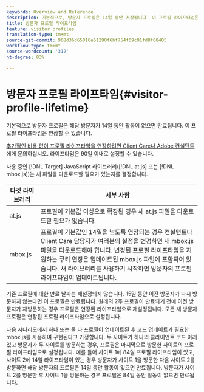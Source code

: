 ```yaml
---
keywords: Overview and Reference
description: 기본적으로, 방문자 프로필은 14일 동안 저장됩니다. 이 프로필 라이프타임은 연장할 수 있습니다.
title: 방문자 프로필 라이프타임
feature: visitor profiles
translation-type: tm+mt
source-git-commit: 968d36d65016e51290f6bf754f69c91fd8f68405
workflow-type: tm+mt
source-wordcount: '312'
ht-degree: 83%

---
```



# 방문자 프로필 라이프타임{#visitor-profile-lifetime}

기본적으로 방문자 프로필은 해당 방문자가 14일 동안 활동이 없으면 만료됩니다. 이 프로필 라이프타임은 연장할 수 있습니다.

[추가적인 비용 없이 프로필 라이프타임을 연장하려면 Client Care나 Adobe 컨설턴트](/help/cmp-resources-and-contact-information.md#reference_ACA3391A00EF467B87930A450050077C)에게 문의하십시오. 라이프타임은 90일 이내로 설정할 수 있습니다.

사용 중인 [!DNL Target] JavaScript 라이브러리([!DNL at.js] 또는 [!DNL mbox.js])는 새 파일을 다운로드할 필요가 있는지를 결정합니다.

| 타겟 라이브러리 | 세부 사항 |
|--- |--- |
| at.js | 프로필이 기본값 이상으로 확장된 경우 새 at.js 파일을 다운로드할 필요가 없습니다. |
| mbox.js | 프로필이 기본값인 14일을 넘도록 연장되는 경우 컨설턴트나 Client Care 담당자가 여러분의 설정을 변경하면 새 mbox.js 파일을 다운로드해야 합니다. 변경된 프로필 라이프타임을 지원하는 쿠키 연장은 업데이트된 mbox.js 파일에 포함되어 있습니다. 새 라이브러리를 사용하기 시작하면 방문자의 프로필 라이프타임이 업데이트됩니다. |

기존 프로필에 대한 만료 날짜는 재설정되지 않습니다. 15일 동안 이전 방문자가 다시 방문하지 않는다면 이 프로필은 만료됩니다. 원래의 2주 프로필이 만료되기 전에 이전 방문자가 재방문하는 경우 프로필은 연장된 라이프타임으로 재설정됩니다. 모든 새 방문자 프로필은 연장된 프로필 라이프타임으로 설정됩니다.

다음 시나리오에서 하나 또는 둘 다 프로필이 업데이트된 후 코드 업데이트가 필요한 mbox.js를 사용하여 구현된다고 가정합니다. 두 사이트가 하나의 클라이언트 코드 아래 있고 방문자가 두 사이트를 방문하는 경우, 프로필은 마지막으로 방문한 사이트의 프로필 라이프타임으로 설정됩니다. 예를 들어 사이트 1에 84일 프로필 라이프타임이 있고, 사이트 2에 14일 라이프타임이 있는 경우 방문자가 사이트 1을 방문한 다음 사이트 2를 방문하면 해당 방문자의 프로필은 14일 동안 활동이 없으면 만료됩니다. 방문자가 사이트 2를 방문한 후 사이트 1을 방문하는 경우 프로필은 84일 동안 활동이 없으면 만료됩니다. 
